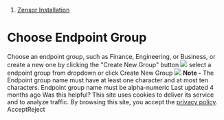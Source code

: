   1. [Zensor Installation](https://docs.zeron.one/cyber-risk-posture-management-platform-cprm/zensor-installation)


# Choose Endpoint Group
Choose an endpoint group, such as Finance, Engineering, or Business, or create a new one by clicking the "Create New Group" button 
![](https://docs.zeron.one/~gitbook/image?url=https%3A%2F%2F2854935529-files.gitbook.io%2F%7E%2Ffiles%2Fv0%2Fb%2Fgitbook-x-prod.appspot.com%2Fo%2Fspaces%252FvyU3NMiz2Rw6Y9PJdkUQ%252Fuploads%252FnmOHCDJItPPanrOIkVkS%252Fimage-4.jpg%3Falt%3Dmedia%26token%3D33d5b1d9-7aa0-40a9-8d51-43099ffe9d5b&width=768&dpr=4&quality=100&sign=199b8837&sv=2)
select a endpoint group from dropdown or click Create New Group 
![](https://docs.zeron.one/~gitbook/image?url=https%3A%2F%2F2854935529-files.gitbook.io%2F%7E%2Ffiles%2Fv0%2Fb%2Fgitbook-x-prod.appspot.com%2Fo%2Fspaces%252FvyU3NMiz2Rw6Y9PJdkUQ%252Fuploads%252F4Ayoux62On0QE6TtfReW%252Fimage-5.jpg%3Falt%3Dmedia%26token%3D67b345d8-c11a-4f96-ba01-a3cdb01ed692&width=768&dpr=4&quality=100&sign=ce46928d&sv=2)
**Note -** The Endpoint group name must have at least one character and at most ten characters. Endpoint group name must be alpha-numeric 
Last updated 4 months ago
Was this helpful?
This site uses cookies to deliver its service and to analyze traffic. By browsing this site, you accept the [privacy policy](https://zeron.one/privacy-policy/).
AcceptReject

